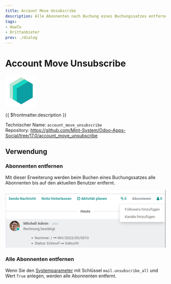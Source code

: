 ```yaml
---
title: Account Move Unsubscribe
description: Alle Abonnenten nach Buchung eines Buchungssatzes entfernen.
tags:
- HowTo
- Drittanbieter
prev: ./dialog
---
```

# Account Move Unsubscribe
![icon_oms_box](attachments/icons_odoo_mint_system.png)

{{ $frontmatter.description }}
 
Technischer Name: `account_move_unsubscribe`\
Repository: <https://github.com/Mint-System/Odoo-Apps-Social/tree/17.0/account_move_unsubscribe>

## Verwendung

### Abonnenten entfernen

Mit dieser Erweiterung werden beim Buchen eines Buchungssatzes alle Abonnenten bis auf den aktuellen Benutzer entfernt.

![](attachments/Account%20Move%20Unsubscribe.png)

### Alle Abonnenten entfernen

Wenn Sie den [Systemparameter](Development.md#Systemparameter%20anlegen) mit Schlüssel `mail.unsubscribe_all` und Wert `True` anlegen, werden alle Abonnenten entfernt.